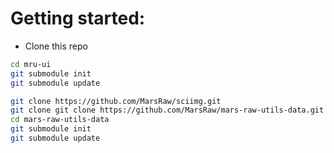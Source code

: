 # Getting started:
- Clone this repo
```bash
cd mru-ui
git submodule init
git submodule update

git clone https://github.com/MarsRaw/sciimg.git
git clone git clone https://github.com/MarsRaw/mars-raw-utils-data.git
cd mars-raw-utils-data
git submodule init
git submodule update


```

